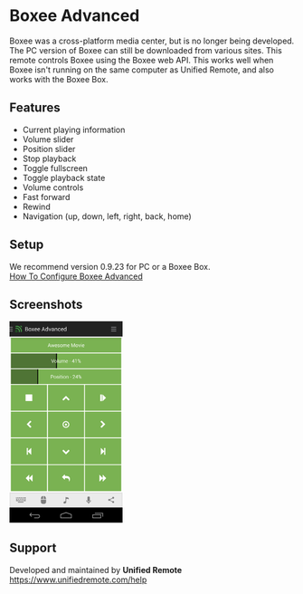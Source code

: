 # Boxee Advanced
Boxee was a cross-platform media center, but is no longer being developed. The PC version of Boxee can still be downloaded from various sites. This remote controls Boxee using the Boxee web API. This works well when Boxee isn't running on the same computer as Unified Remote, and also works with the Boxee Box.

## Features
*  Current playing information
*  Volume slider
*  Position slider
*  Stop playback
*  Toggle fullscreen
*  Toggle playback state
*  Volume controls
*  Fast forward
*  Rewind
*  Navigation (up, down, left, right, back, home)

## Setup
We recommend version 0.9.23 for PC or a Boxee Box.  
[How To Configure Boxee Advanced](https://www.unifiedremote.com/tutorials/how-to-configure-boxee-advanced)

## Screenshots
<img src="ignore/screen.png" width="200" />

## Support
Developed and maintained by **Unified Remote**  
https://www.unifiedremote.com/help
